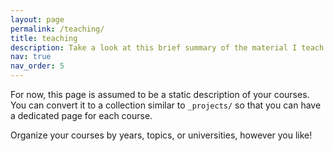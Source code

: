 ```yaml
---
layout: page
permalink: /teaching/
title: teaching
description: Take a look at this brief summary of the material I teach at the University on Carbon Footprinting.
nav: true
nav_order: 5
---
```


For now, this page is assumed to be a static description of your courses. You can convert it to a collection similar to `_projects/` so that you can have a dedicated page for each course.

Organize your courses by years, topics, or universities, however you like!
